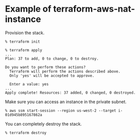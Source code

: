 # Example of terraform-aws-nat-instance

Provision the stack.

```console
% terraform init

% terraform apply
...
Plan: 37 to add, 0 to change, 0 to destroy.

Do you want to perform these actions?
  Terraform will perform the actions described above.
  Only 'yes' will be accepted to approve.

  Enter a value: yes
...
Apply complete! Resources: 37 added, 0 changed, 0 destroyed.
```

Make sure you can access an instance in the private subnet.

```console
% aws ssm start-session --region us-west-2 --target i-01d945b895167862a
```

You can completely destroy the stack.

```console
% terraform destroy
```

